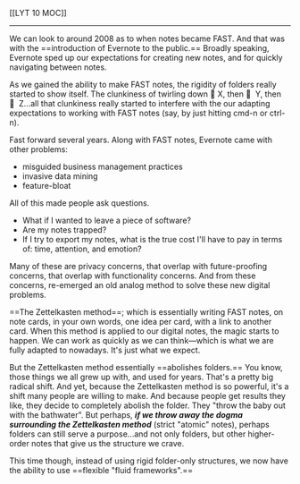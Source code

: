 [[LYT 10 MOC]]

---

We can look to around 2008 as to when notes became FAST. And that was with the ==introduction of Evernote to the public.== Broadly speaking, Evernote sped up our expectations for creating new notes, and for quickly navigating between notes.  
  
As we gained the ability to make FAST notes, the rigidity of folders really started to show itself. The clunkiness of twirling down 📂 X, then 📂  Y, then 📂  Z...all that clunkiness really started to interfere with the our adapting expectations to working with FAST notes (say, by just hitting cmd-n or ctrl-n).   
  
Fast forward several years. Along with FAST notes, Evernote came with other problems: 

-   misguided business management practices
-   invasive data mining
-   feature-bloat

All of this made people ask questions. 

-   What if I wanted to leave a piece of software? 
-   Are my notes trapped?
-   If I try to export my notes, what is the true cost I'll have to pay in terms of: time, attention, and emotion?

Many of these are privacy concerns, that overlap with future-proofing concerns, that overlap with functionality concerns. And from these concerns, re-emerged an old analog method to solve these new digital problems.  
  
==The Zettelkasten method==; which is essentially writing FAST notes, on note cards, in your own words, one idea per card, with a link to another card. When this method is applied to our digital notes, the magic starts to happen. We can work as quickly as we can think—which is what we are fully adapted to nowadays. It's just what we expect.   
  
But the Zettelkasten method essentially ==abolishes folders.== You know, those things we all grew up with, and used for years. That's a pretty big radical shift. And yet, because the Zettelkasten method is so powerful, it's a shift many people are willing to make. And because people get results they like, they decide to completely abolish the folder. They "throw the baby out with the bathwater". But perhaps, **_if we throw away the dogma surrounding the Zettelkasten method_** (strict "atomic" notes), perhaps folders can still serve a purpose...and not only folders, but other higher-order notes that give us the structure we crave.  
  
This time though, instead of using rigid folder-only structures, we now have the ability to use ==flexible "fluid frameworks".==
